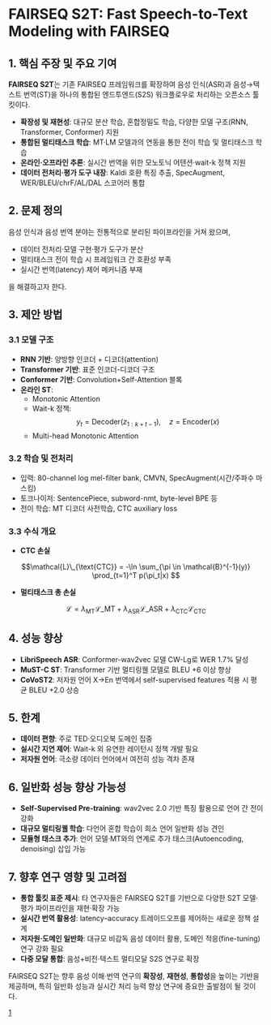 # FAIRSEQ S2T: Fast Speech-to-Text Modeling with FAIRSEQ

## 1. 핵심 주장 및 주요 기여  
**FAIRSEQ S2T**는 기존 FAIRSEQ 프레임워크를 확장하여 음성 인식(ASR)과 음성→텍스트 번역(ST)을 하나의 통합된 엔드투엔드(S2S) 워크플로우로 처리하는 오픈소스 툴킷이다.  
- **확장성 및 재현성**: 대규모 분산 학습, 혼합정밀도 학습, 다양한 모델 구조(RNN, Transformer, Conformer) 지원  
- **통합된 멀티태스크 학습**: MT·LM 모델과의 연동을 통한 전이 학습 및 멀티태스크 학습  
- **온라인·오프라인 추론**: 실시간 번역을 위한 모노토닉 어텐션·wait-k 정책 지원  
- **데이터 전처리·평가 도구 내장**: Kaldi 호환 특징 추출, SpecAugment, WER/BLEU/chrF/AL/DAL 스코어러 통합  

## 2. 문제 정의  
음성 인식과 음성 번역 분야는 전통적으로 분리된 파이프라인을 거쳐 왔으며,  
- 데이터 전처리·모델 구현·평가 도구가 분산  
- 멀티태스크 전이 학습 시 프레임워크 간 호환성 부족  
- 실시간 번역(latency) 제어 메커니즘 부재  

을 해결하고자 한다.

## 3. 제안 방법  
### 3.1 모델 구조  
- **RNN 기반**: 양방향 인코더 + 디코더(attention)  
- **Transformer 기반**: 표준 인코더-디코더 구조  
- **Conformer 기반**: Convolution+Self-Attention 블록  
- **온라인 ST**:  
  - Monotonic Attention  
  - Wait-k 정책:  
    $$y_t = \mathrm{Decoder}\big(z_{1:k+t-1}\big),\quad z=\mathrm{Encoder}(x) $$  
  - Multi-head Monotonic Attention  

### 3.2 학습 및 전처리  
- 입력: 80-channel log mel-filter bank, CMVN, SpecAugment(시간/주파수 마스킹)  
- 토크나이저: SentencePiece, subword-nmt, byte-level BPE 등  
- 전이 학습: MT 디코더 사전학습, CTC auxiliary loss  

### 3.3 수식 개요  
- **CTC 손실**  

$$\mathcal{L}\_{\text{CTC}} = -\ln \sum_{\pi \in \mathcal{B}^{-1}(y)} \prod_{t=1}^T p(\pi_t|x) $$  

- **멀티태스크 총 손실**  

$$\mathcal{L} = \lambda_{\text{MT}}\mathcal{L}\_{\text{MT}} + \lambda_{\text{ASR}}\mathcal{L}\_{\text{ASR}} + \lambda_{\text{CTC}}\mathcal{L}_{\text{CTC}} $$

## 4. 성능 향상  
- **LibriSpeech ASR**: Conformer-wav2vec 모델 CW-Lg로 WER 1.7% 달성  
- **MuST-C ST**: Transformer 기반 멀티링궬 모델로 BLEU +6 이상 향상  
- **CoVoST2**: 저자원 언어 X→En 번역에서 self-supervised features 적용 시 평균 BLEU +2.0 상승  

## 5. 한계  
- **데이터 편향**: 주로 TED·오디오북 도메인 집중  
- **실시간 지연 제어**: Wait-k 외 유연한 레이턴시 정책 개발 필요  
- **저자원 언어**: 극소량 데이터 언어에서 여전히 성능 격차 존재  

## 6. 일반화 성능 향상 가능성  
- **Self-Supervised Pre-training**: wav2vec 2.0 기반 특징 활용으로 언어 간 전이 강화  
- **대규모 멀티링궬 학습**: 다언어 혼합 학습이 희소 언어 일반화 성능 견인  
- **모듈형 태스크 추가**: 언어 모델·MT와의 연계로 추가 태스크(Autoencoding, denoising) 삽입 가능  

## 7. 향후 연구 영향 및 고려점  
- **통합 툴킷 표준 제시**: 타 연구자들은 FAIRSEQ S2T를 기반으로 다양한 S2T 모델·평가 파이프라인을 재현·확장 가능  
- **실시간 번역 활용성**: latency–accuracy 트레이드오프를 제어하는 새로운 정책 설계  
- **저자원·도메인 일반화**: 대규모 비감독 음성 데이터 활용, 도메인 적응(fine-tuning) 연구 강화 필요  
- **다중 모달 통합**: 음성+비전·텍스트 멀티모달 S2S 연구로 확장  

FAIRSEQ S2T는 향후 음성 이해·번역 연구의 **확장성**, **재현성**, **통합성**을 높이는 기반을 제공하며, 특히 일반화 성능과 실시간 처리 능력 향상 연구에 중요한 출발점이 될 것이다.

[1](https://ppl-ai-file-upload.s3.amazonaws.com/web/direct-files/attachments/22370781/f883694a-5dc8-4a03-9c47-43dbf4150f9d/2010.05171v2.pdf)
